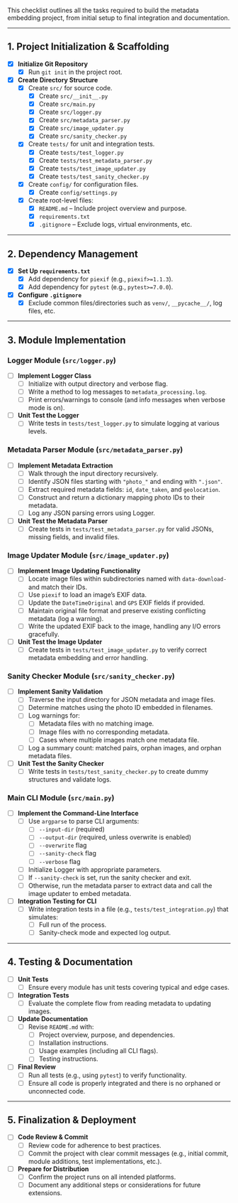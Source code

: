 
This checklist outlines all the tasks required to build the metadata embedding project, from initial setup to final integration and documentation.

---

## 1. Project Initialization & Scaffolding
- [x] **Initialize Git Repository**
  - [x] Run `git init` in the project root.
- [x] **Create Directory Structure**
  - [x] Create `src/` for source code.
      - [x] Create `src/__init__.py`
      - [x] Create `src/main.py`
      - [x] Create `src/logger.py`
      - [x] Create `src/metadata_parser.py`
      - [x] Create `src/image_updater.py`
      - [x] Create `src/sanity_checker.py`
  - [x] Create `tests/` for unit and integration tests.
      - [x] Create `tests/test_logger.py`
      - [x] Create `tests/test_metadata_parser.py`
      - [x] Create `tests/test_image_updater.py`
      - [x] Create `tests/test_sanity_checker.py`
  - [x] Create `config/` for configuration files.
      - [x] Create `config/settings.py`
  - [x] Create root-level files:
      - [x] `README.md` – Include project overview and purpose.
      - [x] `requirements.txt`
      - [x] `.gitignore` – Exclude logs, virtual environments, etc.

---

## 2. Dependency Management
- [x] **Set Up `requirements.txt`**
  - [x] Add dependency for `piexif` (e.g., `piexif>=1.1.3`).
  - [x] Add dependency for `pytest` (e.g., `pytest>=7.0.0`).
- [x] **Configure `.gitignore`**
  - [x] Exclude common files/directories such as `venv/`, `__pycache__/`, log files, etc.

---

## 3. Module Implementation

### Logger Module (`src/logger.py`)
- [ ] **Implement Logger Class**
  - [ ] Initialize with output directory and verbose flag.
  - [ ] Write a method to log messages to `metadata_processing.log`.
  - [ ] Print errors/warnings to console (and info messages when verbose mode is on).
- [ ] **Unit Test the Logger**
  - [ ] Write tests in `tests/test_logger.py` to simulate logging at various levels.

### Metadata Parser Module (`src/metadata_parser.py`)
- [ ] **Implement Metadata Extraction**
  - [ ] Walk through the input directory recursively.
  - [ ] Identify JSON files starting with `"photo_"` and ending with `".json"`.
  - [ ] Extract required metadata fields: `id`, `date_taken`, and `geolocation`.
  - [ ] Construct and return a dictionary mapping photo IDs to their metadata.
  - [ ] Log any JSON parsing errors using Logger.
- [ ] **Unit Test the Metadata Parser**
  - [ ] Create tests in `tests/test_metadata_parser.py` for valid JSONs, missing fields, and invalid files.

### Image Updater Module (`src/image_updater.py`)
- [ ] **Implement Image Updating Functionality**
  - [ ] Locate image files within subdirectories named with `data-download-` and match their IDs.
  - [ ] Use `piexif` to load an image’s EXIF data.
  - [ ] Update the `DateTimeOriginal` and `GPS` EXIF fields if provided.
  - [ ] Maintain original file format and preserve existing conflicting metadata (log a warning).
  - [ ] Write the updated EXIF back to the image, handling any I/O errors gracefully.
- [ ] **Unit Test the Image Updater**
  - [ ] Create tests in `tests/test_image_updater.py` to verify correct metadata embedding and error handling.

### Sanity Checker Module (`src/sanity_checker.py`)
- [ ] **Implement Sanity Validation**
  - [ ] Traverse the input directory for JSON metadata and image files.
  - [ ] Determine matches using the photo ID embedded in filenames.
  - [ ] Log warnings for:
      - [ ] Metadata files with no matching image.
      - [ ] Image files with no corresponding metadata.
      - [ ] Cases where multiple images match one metadata file.
  - [ ] Log a summary count: matched pairs, orphan images, and orphan metadata files.
- [ ] **Unit Test the Sanity Checker**
  - [ ] Write tests in `tests/test_sanity_checker.py` to create dummy structures and validate logs.

### Main CLI Module (`src/main.py`)
- [ ] **Implement the Command-Line Interface**
  - [ ] Use `argparse` to parse CLI arguments:
      - [ ] `--input-dir` (required)
      - [ ] `--output-dir` (required, unless overwrite is enabled)
      - [ ] `--overwrite` flag
      - [ ] `--sanity-check` flag
      - [ ] `--verbose` flag
  - [ ] Initialize Logger with appropriate parameters.
  - [ ] If `--sanity-check` is set, run the sanity checker and exit.
  - [ ] Otherwise, run the metadata parser to extract data and call the image updater to embed metadata.
- [ ] **Integration Testing for CLI**
  - [ ] Write integration tests in a file (e.g., `tests/test_integration.py`) that simulates:
      - [ ] Full run of the process.
      - [ ] Sanity-check mode and expected log output.

---

## 4. Testing & Documentation
- [ ] **Unit Tests**
  - [ ] Ensure every module has unit tests covering typical and edge cases.
- [ ] **Integration Tests**
  - [ ] Evaluate the complete flow from reading metadata to updating images.
- [ ] **Update Documentation**
  - [ ] Revise `README.md` with:
      - [ ] Project overview, purpose, and dependencies.
      - [ ] Installation instructions.
      - [ ] Usage examples (including all CLI flags).
      - [ ] Testing instructions.
- [ ] **Final Review**
  - [ ] Run all tests (e.g., using `pytest`) to verify functionality.
  - [ ] Ensure all code is properly integrated and there is no orphaned or unconnected code.

---

## 5. Finalization & Deployment
- [ ] **Code Review & Commit**
  - [ ] Review code for adherence to best practices.
  - [ ] Commit the project with clear commit messages (e.g., initial commit, module additions, test implementations, etc.).
- [ ] **Prepare for Distribution**
  - [ ] Confirm the project runs on all intended platforms.
  - [ ] Document any additional steps or considerations for future extensions.
